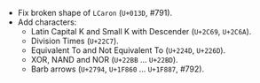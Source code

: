  * Fix broken shape of `LCaron` (`U+013D`, #791).
 * Add characters:
   - Latin Capital K and Small K with Descender (`U+2C69`, `U+2C6A`).
   - Division Times (`U+22C7`).
   - Equivalent To and Not Equivalent To (`U+224D`, `U+226D`).
   - XOR, NAND and NOR (`U+22BB` ... `U+22BD`).
   - Barb arrows (`U+2794`, `U+1F860` ... `U+1F887`, #792).

